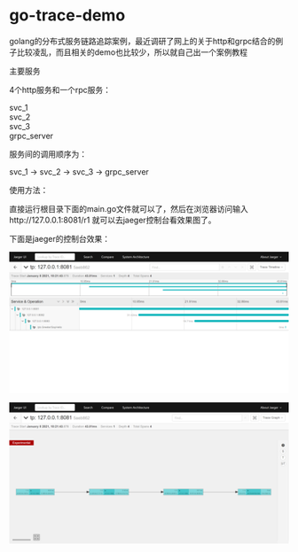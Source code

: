 # go-trace-demo
golang的分布式服务链路追踪案例，最近调研了网上的关于http和grpc结合的例子比较凌乱，而且相关的demo也比较少，所以就自己出一个案例教程

主要服务 

4个http服务和一个rpc服务：

svc_1  
svc_2  
svc_3  
grpc_server  

服务间的调用顺序为：  

svc_1 -> svc_2 -> svc_3 -> grpc_server  

使用方法：  

直接运行根目录下面的main.go文件就可以了，然后在浏览器访问输入http://127.0.0.1:8081/r1 就可以去jaeger控制台看效果图了。

下面是jaeger的控制台效果：  

![avatar](https://github.com/Huangsh17/go-trace-demo/blob/master/image/20210108105836.png)

![avatar](https://github.com/Huangsh17/go-trace-demo/blob/master/image/20210108105852.png)